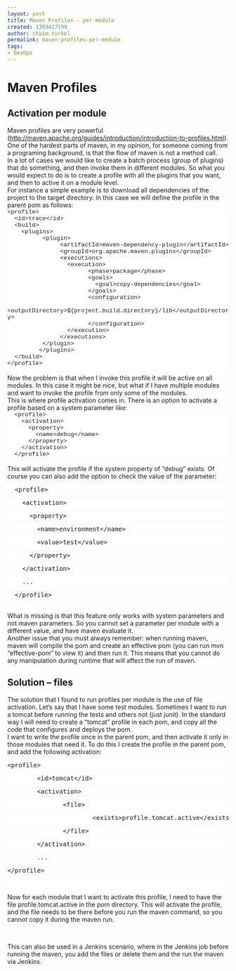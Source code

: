 ```yaml
---
layout: post
title: Maven Profiles - per module
created: 1393417199
author: chaim.turkel
permalink: maven-profiles-per-module
tags:
- DevOps
---
```

<h1>Maven Profiles<o:p></o:p></h1>

<h2>Activation per module<o:p></o:p></h2>

<div class="MsoNormal">Maven profiles are very powerful (<a href="http://maven.apache.org/guides/introduction/introduction-to-profiles.html">http://maven.apache.org/guides/introduction/introduction-to-profiles.html</a>).<o:p></o:p></div>

<div class="MsoNormal">One of the hardest parts of maven, in my opinion, for someone coming from a programing background, is that the flow of maven is not a method call.<o:p></o:p></div>

<div class="MsoNormal">In a lot of cases we would like to create a batch process (group of plugins) that do something, and then invoke them in different modules. So what you would expect to do is to create a profile with all the plugins that you want, and then to active it on a module level.<o:p></o:p></div>

<div class="MsoNormal">For instance a simple example is to download all dependencies of the project to the target directory. In this case we will define the profile in the parent pom as follows:<o:p></o:p></div>

<div class="MsoNormal" style="background-color: white; background-position: initial initial; background-repeat: initial initial; margin-bottom: 0.0001pt;"><span style="font-family: 'Courier New'; font-size: 10pt;">&lt;profile&gt;<o:p></o:p></span></div>

<div class="MsoNormal" style="background-color: white; background-position: initial initial; background-repeat: initial initial; margin-bottom: 0.0001pt;"><span style="font-family: 'Courier New'; font-size: 10pt;">&nbsp; &lt;id&gt;trace&lt;/id&gt;<o:p></o:p></span></div>

<div class="MsoNormal" style="background-color: white; background-position: initial initial; background-repeat: initial initial; margin-bottom: 0.0001pt;"><span style="font-family: 'Courier New'; font-size: 10pt;">&nbsp; &lt;build&gt;<o:p></o:p></span></div>

<div class="MsoNormal" style="background-color: white; background-position: initial initial; background-repeat: initial initial; margin-bottom: 0.0001pt;"><span style="font-family: 'Courier New'; font-size: 10pt;">&nbsp;&nbsp;&nbsp; &lt;plugins&gt;<o:p></o:p></span></div>

<div class="MsoNormal" style="background-color: white; background-position: initial initial; background-repeat: initial initial; margin-bottom: 0.0001pt;"><span style="font-family: 'Courier New'; font-size: 10pt;">&nbsp;&nbsp;&nbsp;&nbsp;&nbsp;&nbsp;&nbsp; &nbsp; &lt;plugin&gt;<o:p></o:p></span></div>

<div class="MsoNormal" style="background-color: white; background-position: initial initial; background-repeat: initial initial; margin-bottom: 0.0001pt;"><span style="font-family: 'Courier New'; font-size: 10pt;">&nbsp;&nbsp;&nbsp;&nbsp;&nbsp;&nbsp;&nbsp;&nbsp;&nbsp;&nbsp;&nbsp;&nbsp;&nbsp;&nbsp; &lt;artifactId&gt;maven-dependency-plugin&lt;/artifactId&gt;<o:p></o:p></span></div>

<div class="MsoNormal" style="background-color: white; background-position: initial initial; background-repeat: initial initial; margin-bottom: 0.0001pt;"><span style="font-family: 'Courier New'; font-size: 10pt;">&nbsp;&nbsp;&nbsp;&nbsp;&nbsp;&nbsp;&nbsp;&nbsp;&nbsp;&nbsp;&nbsp;&nbsp;&nbsp;&nbsp; &lt;groupId&gt;org.apache.maven.plugins&lt;/groupId&gt;<o:p></o:p></span></div>

<div class="MsoNormal" style="background-color: white; background-position: initial initial; background-repeat: initial initial; margin-bottom: 0.0001pt;"><span style="font-family: 'Courier New'; font-size: 10pt;">&nbsp;&nbsp;&nbsp;&nbsp;&nbsp;&nbsp;&nbsp;&nbsp;&nbsp;&nbsp;&nbsp;&nbsp;&nbsp;&nbsp; &lt;executions&gt;<o:p></o:p></span></div>

<div class="MsoNormal" style="background-color: white; background-position: initial initial; background-repeat: initial initial; margin-bottom: 0.0001pt;"><span style="font-family: 'Courier New'; font-size: 10pt;">&nbsp;&nbsp;&nbsp;&nbsp;&nbsp;&nbsp;&nbsp;&nbsp;&nbsp;&nbsp;&nbsp;&nbsp;&nbsp;&nbsp; &nbsp; &lt;execution&gt;<o:p></o:p></span></div>

<div class="MsoNormal" style="background-color: white; background-position: initial initial; background-repeat: initial initial; margin-bottom: 0.0001pt;"><span style="font-family: 'Courier New'; font-size: 10pt;">&nbsp;&nbsp;&nbsp;&nbsp;&nbsp;&nbsp;&nbsp;&nbsp;&nbsp;&nbsp;&nbsp;&nbsp;&nbsp;&nbsp;&nbsp;&nbsp;&nbsp;&nbsp;&nbsp;&nbsp;&nbsp;&nbsp; &lt;phase&gt;package&lt;/phase&gt;<o:p></o:p></span></div>

<div class="MsoNormal" style="background-color: white; background-position: initial initial; background-repeat: initial initial; margin-bottom: 0.0001pt;"><span style="font-family: 'Courier New'; font-size: 10pt;">&nbsp;&nbsp;&nbsp;&nbsp;&nbsp;&nbsp;&nbsp;&nbsp;&nbsp;&nbsp;&nbsp;&nbsp;&nbsp;&nbsp;&nbsp;&nbsp;&nbsp;&nbsp;&nbsp;&nbsp;&nbsp;&nbsp; &lt;goals&gt;<o:p></o:p></span></div>

<div class="MsoNormal" style="background-color: white; background-position: initial initial; background-repeat: initial initial; margin-bottom: 0.0001pt;"><span style="font-family: 'Courier New'; font-size: 10pt;">&nbsp;&nbsp;&nbsp;&nbsp;&nbsp;&nbsp;&nbsp;&nbsp;&nbsp;&nbsp;&nbsp;&nbsp;&nbsp;&nbsp;&nbsp;&nbsp;&nbsp;&nbsp;&nbsp;&nbsp;&nbsp;&nbsp; &nbsp; &lt;goal&gt;copy-dependencies&lt;/goal&gt;<o:p></o:p></span></div>

<div class="MsoNormal" style="background-color: white; background-position: initial initial; background-repeat: initial initial; margin-bottom: 0.0001pt;"><span style="font-family: 'Courier New'; font-size: 10pt;">&nbsp;&nbsp;&nbsp;&nbsp;&nbsp;&nbsp;&nbsp;&nbsp;&nbsp;&nbsp;&nbsp;&nbsp;&nbsp;&nbsp;&nbsp;&nbsp;&nbsp;&nbsp;&nbsp;&nbsp;&nbsp;&nbsp; &lt;/goals&gt;<o:p></o:p></span></div>

<div class="MsoNormal" style="background-color: white; background-position: initial initial; background-repeat: initial initial; margin-bottom: 0.0001pt;"><span style="font-family: 'Courier New'; font-size: 10pt;">&nbsp;&nbsp;&nbsp;&nbsp;&nbsp;&nbsp;&nbsp;&nbsp;&nbsp;&nbsp;&nbsp;&nbsp;&nbsp;&nbsp;&nbsp;&nbsp;&nbsp;&nbsp;&nbsp;&nbsp;&nbsp;&nbsp; &lt;configuration&gt;<o:p></o:p></span></div>

<div class="MsoNormal" style="background-color: white; background-position: initial initial; background-repeat: initial initial; margin-bottom: 0.0001pt;"><span style="font-family: 'Courier New'; font-size: 10pt;">&nbsp;&nbsp;&nbsp;&nbsp;&nbsp;&nbsp;&nbsp;&nbsp;&nbsp;&nbsp;&nbsp;&nbsp;&nbsp;&nbsp;&nbsp;&nbsp;&nbsp;&nbsp;&nbsp;&nbsp;&nbsp;&nbsp; &nbsp; &lt;outputDirectory&gt;${project.build.directory}/lib&lt;/outputDirectory&gt;<o:p></o:p></span></div>

<div class="MsoNormal" style="background-color: white; background-position: initial initial; background-repeat: initial initial; margin-bottom: 0.0001pt;"><span style="font-family: 'Courier New'; font-size: 10pt;">&nbsp;&nbsp;&nbsp;&nbsp;&nbsp;&nbsp;&nbsp;&nbsp;&nbsp;&nbsp;&nbsp;&nbsp;&nbsp;&nbsp;&nbsp;&nbsp;&nbsp;&nbsp;&nbsp;&nbsp;&nbsp;&nbsp; &lt;/configuration&gt;<o:p></o:p></span></div>

<div class="MsoNormal" style="background-color: white; background-position: initial initial; background-repeat: initial initial; margin-bottom: 0.0001pt;"><span style="font-family: 'Courier New'; font-size: 10pt;">&nbsp;&nbsp;&nbsp;&nbsp;&nbsp;&nbsp;&nbsp;&nbsp;&nbsp;&nbsp;&nbsp;&nbsp;&nbsp;&nbsp; &nbsp; &lt;/execution&gt;<o:p></o:p></span></div>

<div class="MsoNormal" style="background-color: white; background-position: initial initial; background-repeat: initial initial; margin-bottom: 0.0001pt;"><span style="font-family: 'Courier New'; font-size: 10pt;">&nbsp;&nbsp;&nbsp;&nbsp;&nbsp;&nbsp;&nbsp;&nbsp;&nbsp;&nbsp;&nbsp;&nbsp;&nbsp;&nbsp; &lt;/executions&gt;<o:p></o:p></span></div>

<div class="MsoNormal" style="background-color: white; background-position: initial initial; background-repeat: initial initial; margin-bottom: 0.0001pt;"><span style="font-family: 'Courier New'; font-size: 10pt;">&nbsp;&nbsp;&nbsp;&nbsp;&nbsp;&nbsp;&nbsp; &nbsp; &lt;/plugin&gt;<o:p></o:p></span></div>

<div class="MsoNormal" style="background-color: white; background-position: initial initial; background-repeat: initial initial; margin-bottom: 0.0001pt;"><span style="font-family: 'Courier New'; font-size: 10pt;">&nbsp;&nbsp;&nbsp;&nbsp;&nbsp;&nbsp;&nbsp; &nbsp;&lt;/plugins&gt;<o:p></o:p></span></div>

<div class="MsoNormal" style="background-color: white; background-position: initial initial; background-repeat: initial initial; margin-bottom: 0.0001pt;"><span style="font-family: 'Courier New'; font-size: 10pt;">&nbsp; &lt;/build&gt;<o:p></o:p></span></div>

<div class="MsoNormal" style="background-color: white; background-position: initial initial; background-repeat: initial initial; margin-bottom: 0.0001pt;"><span style="font-family: 'Courier New'; font-size: 10pt;">&lt;/profile&gt;<o:p></o:p></span></div>

<div class="MsoNormal" style="background-color: white; background-position: initial initial; background-repeat: initial initial; margin-bottom: 0.0001pt;">&nbsp;</div>

<div class="MsoNormal">Now the problem is that when I invoke this profile it will be active on all modules. In this case it might be nice, but what if I have multiple modules and want to invoke the profile from only some of the modules.<o:p></o:p></div>

<div class="MsoNormal">This is where profile activation comes in. There is an option to activate a profile based on a system parameter like:<o:p></o:p></div>

<div class="MsoNormal" style="background-color: white; background-position: initial initial; background-repeat: initial initial; margin-bottom: 0.0001pt;"><span style="font-family: 'Courier New'; font-size: 10pt;">&nbsp; &lt;profile&gt;<o:p></o:p></span></div>

<div class="MsoNormal" style="background-color: white; background-position: initial initial; background-repeat: initial initial; margin-bottom: 0.0001pt;"><span style="font-family: 'Courier New'; font-size: 10pt;">&nbsp;&nbsp;&nbsp; &lt;activation&gt;<o:p></o:p></span></div>

<div class="MsoNormal" style="background-color: white; background-position: initial initial; background-repeat: initial initial; margin-bottom: 0.0001pt;"><span style="font-family: 'Courier New'; font-size: 10pt;">&nbsp;&nbsp;&nbsp;&nbsp;&nbsp; &lt;property&gt;<o:p></o:p></span></div>

<div class="MsoNormal" style="background-color: white; background-position: initial initial; background-repeat: initial initial; margin-bottom: 0.0001pt;"><span style="font-family: 'Courier New'; font-size: 10pt;">&nbsp;&nbsp;&nbsp;&nbsp;&nbsp;&nbsp;&nbsp; &lt;name&gt;debug&lt;/name&gt;<o:p></o:p></span></div>

<div class="MsoNormal" style="background-color: white; background-position: initial initial; background-repeat: initial initial; margin-bottom: 0.0001pt;"><span style="font-family: 'Courier New'; font-size: 10pt;">&nbsp;&nbsp;&nbsp;&nbsp;&nbsp; &lt;/property&gt;<o:p></o:p></span></div>

<div class="MsoNormal" style="background-color: white; background-position: initial initial; background-repeat: initial initial; margin-bottom: 0.0001pt;"><span style="font-family: 'Courier New'; font-size: 10pt;">&nbsp;&nbsp;&nbsp; &lt;/activation&gt;<o:p></o:p></span></div>

<div class="MsoNormal" style="background-color: white; background-position: initial initial; background-repeat: initial initial; margin-bottom: 0.0001pt;"><span style="font-family: 'Courier New'; font-size: 10pt;">&nbsp; &lt;/profile&gt;<o:p></o:p></span></div>

<div class="MsoNormal">&nbsp;</div>

<div class="MsoNormal">This will activate the profile if the system property of &ldquo;debug&rdquo; exists. Of course you can also add the option to check the value of the parameter:<o:p></o:p></div>

<pre style="background: white;">
&nbsp; &lt;profile&gt;<o:p></o:p></pre>

<pre style="background: white;">
&nbsp;&nbsp;&nbsp; &lt;activation&gt;<o:p></o:p></pre>

<pre style="background: white;">
&nbsp;&nbsp;&nbsp;&nbsp;&nbsp; &lt;property&gt;<o:p></o:p></pre>

<pre style="background: white;">
&nbsp;&nbsp;&nbsp;&nbsp;&nbsp;&nbsp;&nbsp; &lt;name&gt;environment&lt;/name&gt;<o:p></o:p></pre>

<pre style="background: white;">
&nbsp;&nbsp;&nbsp;&nbsp;&nbsp;&nbsp;&nbsp; &lt;value&gt;test&lt;/value&gt;<o:p></o:p></pre>

<pre style="background: white;">
&nbsp;&nbsp;&nbsp;&nbsp;&nbsp; &lt;/property&gt;<o:p></o:p></pre>

<pre style="background: white;">
&nbsp;&nbsp;&nbsp; &lt;/activation&gt;<o:p></o:p></pre>

<pre style="background: white;">
&nbsp;&nbsp;&nbsp; ...<o:p></o:p></pre>

<pre style="background: white;">
&nbsp; &lt;/profile&gt;<o:p></o:p></pre>

<div class="MsoNormal">&nbsp;</div>

<div class="MsoNormal">What is missing is that this feature only works with system parameters and not maven parameters. So you cannot set a parameter per module with a different value, and have maven evaluate it.<o:p></o:p></div>

<div class="MsoNormal">Another issue that you must always remember: when running maven, maven will compile the pom and create an effective pom (you can run mvn &ldquo;effective-pom&rdquo; to view it) and then run it. This means that you cannot do any manipulation during runtime that will affect the run of maven.<o:p></o:p></div>

<h2>Solution &ndash; files<o:p></o:p></h2>

<div class="MsoNormal">The solution that I found to run profiles per module is the use of file activation. Let&rsquo;s say that I have some test modules. Sometimes I want to run a tomcat before running the tests and others not (just junit). In the standard way I will need to create a &ldquo;tomcat&rdquo; profile in each pom, and copy all the code that configures and deploys the pom.<o:p></o:p></div>

<div class="MsoNormal">I want to write the profile once in the parent pom, and then activate it only in those modules that need it. To do this I create the profile in the parent pom, and add the following activation:<o:p></o:p></div>

<pre style="background: white;">
&lt;profile&gt;<o:p></o:p></pre>

<pre style="background: white;">
&nbsp;&nbsp;&nbsp;&nbsp;&nbsp;&nbsp;&nbsp; &lt;id&gt;tomcat&lt;/id&gt;<o:p></o:p></pre>

<pre style="background: white;">
&nbsp;&nbsp;&nbsp;&nbsp;&nbsp;&nbsp;&nbsp; &lt;activation&gt;<o:p></o:p></pre>

<pre style="background: white;">
&nbsp;&nbsp;&nbsp;&nbsp;&nbsp;&nbsp;&nbsp;&nbsp;&nbsp;&nbsp;&nbsp;&nbsp;&nbsp;&nbsp; &lt;file&gt;<o:p></o:p></pre>

<pre style="background: white;">
&nbsp;&nbsp;&nbsp;&nbsp;&nbsp;&nbsp;&nbsp;&nbsp;&nbsp;&nbsp;&nbsp;&nbsp;&nbsp;&nbsp;&nbsp;&nbsp;&nbsp;&nbsp;&nbsp;&nbsp;&nbsp;&nbsp; &lt;exists&gt;profile.tomcat.active&lt;/exists&gt;<o:p></o:p></pre>

<pre style="background: white;">
&nbsp;&nbsp;&nbsp;&nbsp;&nbsp;&nbsp;&nbsp;&nbsp;&nbsp;&nbsp;&nbsp;&nbsp;&nbsp;&nbsp; &lt;/file&gt;<o:p></o:p></pre>

<pre style="background: white;">
&nbsp;&nbsp;&nbsp;&nbsp;&nbsp;&nbsp;&nbsp; &lt;/activation&gt;&nbsp;&nbsp;&nbsp;&nbsp;&nbsp;&nbsp;&nbsp;&nbsp;&nbsp;&nbsp;&nbsp;&nbsp;&nbsp;&nbsp;&nbsp;&nbsp;&nbsp; <o:p></o:p></pre>

<pre style="background: white;">
&nbsp;&nbsp;&nbsp;&nbsp;&nbsp;&nbsp;&nbsp; ...<o:p></o:p></pre>

<pre style="background: white;">
&lt;/profile&gt;<o:p></o:p></pre>

<pre style="background: white;">
<o:p>&nbsp;</o:p></pre>

<div class="MsoNormal">Now for each module that I want to activate this profile, I need to have the file profile.tomcat.active in the pom directory. This will activate the profile, and the file needs to be there before you run the maven command, so you cannot copy it during the maven run.<o:p></o:p></div>

<p>&nbsp;</p>

<div class="MsoNormal">This can also be used in a Jenkins scenario, where in the Jenkins job before running the maven, you add the files or delete them and the run the maven via Jenkins.<o:p></o:p></div>

<p>&nbsp;</p>
